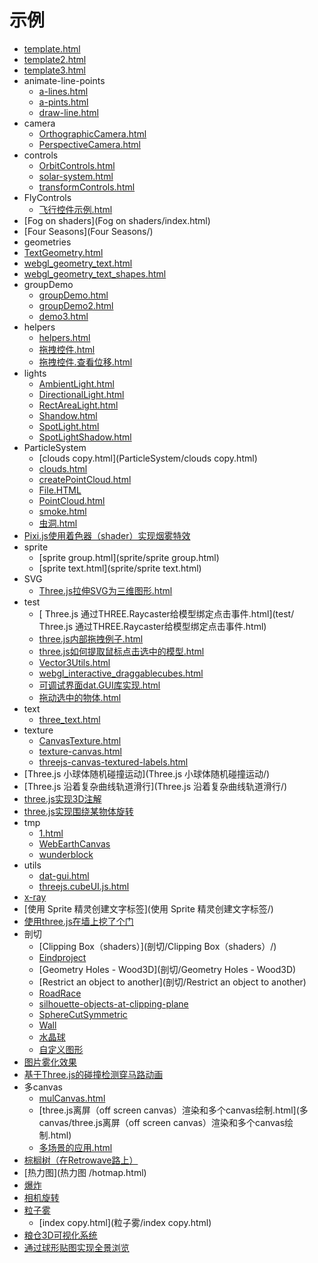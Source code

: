 # 示例

<div id="shili">

* [template.html](template.html)
* [template2.html](template2.html)
* [template3.html](template3.html)
* animate-line-points
  * [a-lines.html](animate-line-points/a-lines.html)
  * [a-pints.html](animate-line-points/a-pints.html)
  * [draw-line.html](animate-line-points/draw-line.html)
* camera
  * [OrthographicCamera.html](camera/OrthographicCamera.html)
  * [PerspectiveCamera.html](camera/PerspectiveCamera.html)
* controls
  * [OrbitControls.html](controls/OrbitControls.html)
  * [solar-system.html](controls/solar-system.html)
  * [transformControls.html](controls/transformControls.html)
* FlyControls  
  * [飞行控件示例.html](FlyControls/飞行控件示例.html)
* [Fog on shaders](Fog on shaders/index.html)
* [Four Seasons](Four Seasons/)
*  geometries
  * [TextGeometry.html](geometries/TextGeometry.html)
  * [webgl_geometry_text.html](geometries/webgl_geometry_text.html)
  * [webgl_geometry_text_shapes.html](geometries/webgl_geometry_text_shapes.html)
* groupDemo
  * [groupDemo.html](groupDemo/groupDemo.html)
  * [groupDemo2.html](groupDemo/groupDemo2.html)
  * [demo3.html](groupDemo/demo3.html)
* helpers  
  * [helpers.html](helpers/helpers.html)
  * [拖拽控件.html](helpers/拖拽控件.html)
  * [拖拽控件.查看位移.html](helpers/拖拽控件.查看位移.html)
* lights  
  * [AmbientLight.html](lights/AmbientLight.html)
  * [DirectionalLight.html](lights/DirectionalLight.html)
  * [RectAreaLight.html](lights/RectAreaLight.html)
  * [Shandow.html](lights/Shandow.html)
  * [SpotLight.html](lights/SpotLight.html)
  * [SpotLightShadow.html](lights/SpotLightShadow.html)
* ParticleSystem
  * [clouds copy.html](ParticleSystem/clouds copy.html)
  * [clouds.html](ParticleSystem/clouds.html)
  * [createPointCloud.html](ParticleSystem/createPointCloud.html)
  * [File.HTML](ParticleSystem/File.HTML)
  * [PointCloud.html](ParticleSystem/PointCloud.html)
  * [smoke.html](ParticleSystem/smoke.html)
  * [虫洞.html](ParticleSystem/虫洞.html)
* [Pixi.js使用着色器（shader）实现烟雾特效](Pixi.js使用着色器（shader）实现烟雾特效/)
* sprite
  * [sprite group.html](sprite/sprite group.html)
  * [sprite text.html](sprite/sprite text.html)
* SVG
  * [Three.js拉伸SVG为三维图形.html](SVG/Three.js拉伸SVG为三维图形.html)
* test
  * [ Three.js 通过THREE.Raycaster给模型绑定点击事件.html](test/ Three.js 通过THREE.Raycaster给模型绑定点击事件.html)
  * [three.js内部拖拽例子.html](test/three.js内部拖拽例子.html)
  * [three.js如何提取鼠标点击选中的模型.html](test/three.js如何提取鼠标点击选中的模型.html)
  * [Vector3Utils.html](test/Vector3Utils.html)
  * [webgl_interactive_draggablecubes.html](test/webgl_interactive_draggablecubes.html)
  * [可调试界面dat.GUI库实现.html](test/可调试界面dat.GUI库实现.html)
  * [拖动选中的物体.html](test/拖动选中的物体.html)
* text
  * [three_text.html](text/three_text.html)
* texture
  * [CanvasTexture.html](texture/CanvasTexture.html)
  * [texture-canvas.html](texture/texture-canvas.html)
  * [threejs-canvas-textured-labels.html](texture/threejs-canvas-textured-labels.html)
* [Three.js 小球体随机碰撞运动](Three.js 小球体随机碰撞运动/)
* [Three.js 沿着复杂曲线轨道滑行](Three.js 沿着复杂曲线轨道滑行/)
* [three.js实现3D注解](three.js实现3D注解/)
* [three.js实现围绕某物体旋转](three.js实现围绕某物体旋转/demo.html)
* tmp
  * [1.html](tmp/1.html)
  * [WebEarthCanvas](tmp/WebEarthCanvas)
  * [wunderblock](tmp/wunderblock)
* utils
  * [dat-gui.html](utils/dat-gui.html)
  * [threejs.cubeUI.js.html](utils/threejs.cubeUI.js.html)
* [x-ray](x-ray/)
* [使用 Sprite 精灵创建文字标签](使用 Sprite 精灵创建文字标签/)
* [使用three.js在墙上挖了个门](使用three.js在墙上挖了个门/)
* 剖切
  * [Clipping Box（shaders）](剖切/Clipping Box（shaders）/)
  * [Eindproject](剖切/Eindproject/)
  * [Geometry Holes - Wood3D](剖切/Geometry Holes - Wood3D)
  * [Restrict an object to another](剖切/Restrict an object to another)
  * [RoadRace](剖切/RoadRace)
  * [silhouette-objects-at-clipping-plane](剖切/silhouette-objects-at-clipping-plane)
  * [SphereCutSymmetric](剖切/SphereCutSymmetric/)
  * [Wall](剖切/Wall/)
  * [水晶球](剖切/水晶球/)
  * [自定义图形](剖切/自定义图形/)
* [图片雾化效果](图片雾化效果/)
* [基于Three.js的碰撞检测穿马路动画](基于Three.js的碰撞检测穿马路动画/)
* 多canvas
  * [mulCanvas.html](多canvas/mulCanvas.html)
  * [three.js离屏（off screen canvas）渲染和多个canvas绘制.html](多canvas/three.js离屏（off screen canvas）渲染和多个canvas绘制.html)
  * [多场景的应用.html](多canvas/多场景的应用.html)
* [棕榈树（在Retrowave路上）](棕榈树（在Retrowave路上）/demo.html)
* [热力图](热力图 /hotmap.html)
* [爆炸](爆炸/)
* [相机旋转](相机旋转/)
* [粒子雾](粒子雾/)
  * [index copy.html](粒子雾/index copy.html)
* [粮仓3D可视化系统](粮仓3D可视化系统/粮仓3D可视化系统.html)
* [通过球形贴图实现全景浏览](通过球形贴图实现全景浏览/)

</div>
 <script type="text/javascript">
 window.onload = function () {
     var div = document.getElementById("shili");
     var aTagArr = [].slice.apply(div.getElementsByTagName("a"));
     aTagArr.forEach(function (e, i) {
         e.target = "_blank";
     });
 }
 </script>
